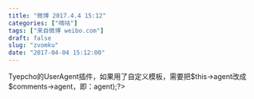 ```yaml
---
title: "微博 2017.4.4 15:12"
categories: ["嘀咕"]
tags: ["来自微博 weibo.com"]
draft: false
slug: "zvomku"
date: "2017-04-04 15:12:00"
---
```


<p>Tyepcho的UserAgent插件，如果用了自定义模板，需要把$this->agent改成$comments->agent，即：<?php UserAgent_Plugin::render($comments->agent);?> ​​​​</p>
